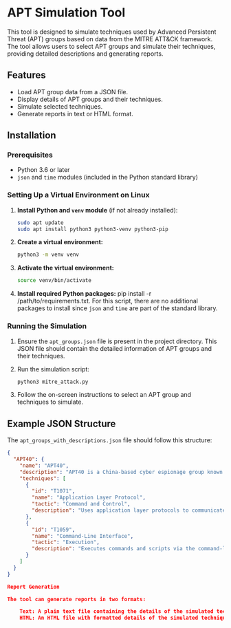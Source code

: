 # APT Simulation Tool

This tool is designed to simulate techniques used by Advanced Persistent Threat (APT) groups based on data from the MITRE ATT&CK framework. The tool allows users to select APT groups and simulate their techniques, providing detailed descriptions and generating reports.

## Features

- Load APT group data from a JSON file.
- Display details of APT groups and their techniques.
- Simulate selected techniques.
- Generate reports in text or HTML format.

## Installation

### Prerequisites

- Python 3.6 or later
- `json` and `time` modules (included in the Python standard library)

### Setting Up a Virtual Environment on Linux

1. **Install Python and `venv` module** (if not already installed):
    ```sh
    sudo apt update
    sudo apt install python3 python3-venv python3-pip
    ```

2. **Create a virtual environment:**
    ```sh
    python3 -m venv venv
    ```

3. **Activate the virtual environment:**
    ```sh
    source venv/bin/activate
    ```

4. **Install required Python packages:**
    pip install -r /path/to/requirements.txt. For this script, there are no additional packages to install since `json` and `time` are part of the standard library.

### Running the Simulation

1. Ensure the `apt_groups.json` file is present in the project directory. This JSON file should contain the detailed information of APT groups and their techniques.

2. Run the simulation script:
    ```sh
    python3 mitre_attack.py
    ```

3. Follow the on-screen instructions to select an APT group and techniques to simulate.

## Example JSON Structure

The `apt_groups_with_descriptions.json` file should follow this structure:

```json
{
  "APT40": {
    "name": "APT40",
    "description": "APT40 is a China-based cyber espionage group known for targeting maritime industries and government organizations.",
    "techniques": [
      {
        "id": "T1071",
        "name": "Application Layer Protocol",
        "tactic": "Command and Control",
        "description": "Uses application layer protocols to communicate with command and control servers."
      },
      {
        "id": "T1059",
        "name": "Command-Line Interface",
        "tactic": "Execution",
        "description": "Executes commands and scripts via the command-line interface."
      }
    ]
  }
}

Report Generation

The tool can generate reports in two formats:

    Text: A plain text file containing the details of the simulated techniques.
    HTML: An HTML file with formatted details of the simulated techniques.
